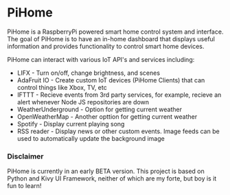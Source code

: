 # PiHome

PiHome is a RaspberryPi powered smart home control system and interface.  The goal of PiHome is to have an in-home dashboard
that displays useful information and provides functionality to control smart home devices.

PiHome can interact with various IoT API's and services including:
  * LIFX - Turn on/off, change brightness, and scenes
  * AdaFruit IO - Create custom IoT devices (PiHome Clients) that can control things like Xbox, TV, etc
  * IFTTT - Recieve events from 3rd party services, for example, recieve an alert whenever Node JS repositories are down
  * WeatherUnderground - Option for getting current weather
  * OpenWeatherMap - Another opttion for getting current weather
  * Spotify - Display current playing song
  * RSS reader - Display news or other custom events.  Image feeds can be used to automatically update the background image
  
  ### Disclaimer 
  PiHome is currently in an early BETA version.  This project is based on Python and Kivy UI Framework, neither of which are my forte, 
  but boy is it fun to learn!
